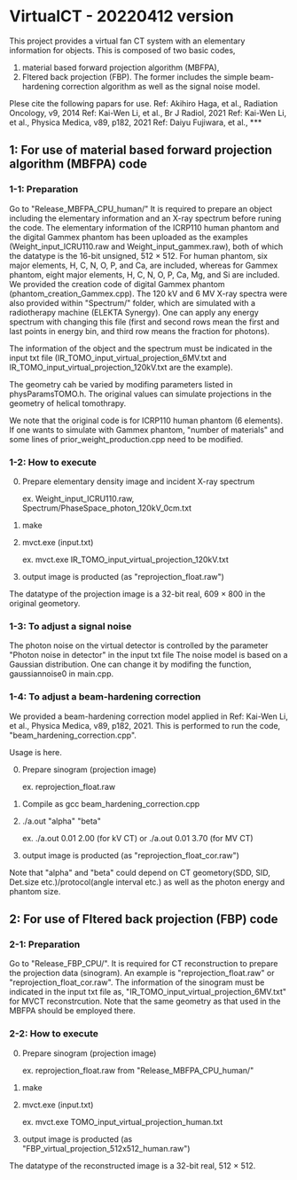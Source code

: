 # VirtualCT - 20220412 version
This project provides a virtual fan CT system with an elementary information for objects.
This is composed of two basic codes,
1. material based forward projection algorithm (MBFPA),
2. Fltered back projection (FBP).
The former includes the simple beam-hardening correction algorithm as well as the signal noise model.

Plese cite the following papars for use.
Ref: Akihiro Haga, et al., Radiation Oncology, v9, 2014
Ref: Kai-Wen Li, et al., Br J Radiol, 2021
Ref: Kai-Wen Li, et al., Physica Medica, v89, p182, 2021
Ref: Daiyu Fujiwara, et al., ***

## 1: For use of material based forward projection algorithm (MBFPA) code
### 1-1: Preparation
Go to "Release_MBFPA_CPU_human/"
It is required to prepare an object including the elementary information and an X-ray spectrum before runing the code.
The elementary information of the ICRP110 human phantom and the digital Gammex phantom has been uploaded as the examples (Weight_input_ICRU110.raw and Weight_input_gammex.raw), both of which the datatype is the 16-bit unsigned, 512 $\times$ 512.
For human phantom, six major elements, H, C, N, O, P, and Ca, are included, whereas for Gammex phantom, eight major elements, H, C, N, O, P, Ca, Mg, and Si are included. We provided the creation code of digital Gammex phantom (phantom_creation_Gammex.cpp).
The 120 kV and 6 MV X-ray spectra were also provided within "Spectrum/" folder, which are simulated with a radiotherapy machine (ELEKTA Synergy). One can apply any energy spectrum with changing this file (first and second rows mean the first and last points in energy bin, and third row means the fraction for photons).

The information of the object and the spectrum must be indicated in the input txt file (IR_TOMO_input_virtual_projection_6MV.txt and IR_TOMO_input_virtual_projection_120kV.txt are the example).

The geometry cah be varied by modifing parameters listed in physParamsTOMO.h.
The original values can simulate projections in the geometry of helical tomothrapy.

We note that the original code is for ICRP110 human phantom (6 elements). If one wants to simulate with Gammex phantom, "number of materials" and some lines of prior_weight_production.cpp need to be modified.

### 1-2: How to execute

0. Prepare elementary density image and incident X-ray spectrum

      ex. Weight_input_ICRU110.raw, Spectrum/PhaseSpace_photon_120kV_0cm.txt
      
1. make

2. mvct.exe (input.txt)

      ex. mvct.exe IR_TOMO_input_virtual_projection_120kV.txt
      
3. output image is producted (as "reprojection_float.raw")

The datatype of the projection image is a 32-bit real, 609 $\times$ 800 in the original geometory. 

### 1-3: To adjust a signal noise
The photon noise on the virtual detector is controlled by the parameter
"Photon noise in detector"
in the input txt file
The noise model is based on a Gaussian distribution. One can change it by modifing the function,
gaussiannoise0
in main.cpp.

### 1-4: To adjust a beam-hardening correction
We provided a beam-hardening correction model applied in Ref: Kai-Wen Li, et al., Physica Medica, v89, p182, 2021.
This is performed to run the code, "beam_hardening_correction.cpp".

Usage is here.

0. Prepare sinogram (projection image)

      ex. reprojection_float.raw
      
1. Compile as gcc beam_hardening_correction.cpp

2. ./a.out "alpha" "beta"

      ex. ./a.out 0.01 2.00 (for kV CT) or ./a.out 0.01 3.70 (for MV CT)
      
3. output image is producted (as "reprojection_float_cor.raw")

Note that "alpha" and "beta" could depend on CT geometory(SDD, SID, Det.size etc.)/protocol(angle interval etc.) as well as the photon energy and phantom size.



## 2: For use of Fltered back projection (FBP) code
### 2-1: Preparation
Go to "Release_FBP_CPU/".
It is required for CT reconstruction to prepare the projection data (sinogram).
An example is "reprojection_float.raw" or "reprojection_float_cor.raw".
The information of the sinogram must be indicated in the input txt file as,
"IR_TOMO_input_virtual_projection_6MV.txt" for MVCT reconstrcution.
Note that the same geometry as that used in the MBFPA should be employed there.

### 2-2: How to execute

0. Prepare sinogram (projection image)

      ex. reprojection_float.raw from "Release_MBFPA_CPU_human/"
      
1. make

2. mvct.exe (input.txt)

      ex. mvct.exe TOMO_input_virtual_projection_human.txt

3. output image is producted (as "FBP_virtual_projection_512x512_human.raw")

The datatype of the reconstructed image is a 32-bit real, 512 $\times$ 512. 
